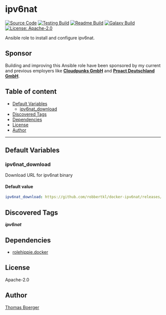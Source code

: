 # ipv6nat

[![Source Code](https://img.shields.io/badge/github-source%20code-blue?logo=github&logoColor=white)](https://github.com/rolehippie/ipv6nat) [![Testing Build](https://github.com/rolehippie/ipv6nat/workflows/testing/badge.svg)](https://github.com/rolehippie/ipv6nat/actions?query=workflow%3Atesting) [![Readme Build](https://github.com/rolehippie/ipv6nat/workflows/readme/badge.svg)](https://github.com/rolehippie/ipv6nat/actions?query=workflow%3Areadme) [![Galaxy Build](https://github.com/rolehippie/ipv6nat/workflows/galaxy/badge.svg)](https://github.com/rolehippie/ipv6nat/actions?query=workflow%3Agalaxy) [![License: Apache-2.0](https://img.shields.io/github/license/rolehippie/ipv6nat)](https://github.com/rolehippie/ipv6nat/blob/master/LICENSE)

Ansible role to install and configure ipv6nat.

## Sponsor

Building and improving this Ansible role have been sponsored by my current and previous employers like **[Cloudpunks GmbH](https://cloudpunks.de)** and **[Proact Deutschland GmbH](https://www.proact.eu)**.

## Table of content

- [Default Variables](#default-variables)
  - [ipv6nat_download](#ipv6nat_download)
- [Discovered Tags](#discovered-tags)
- [Dependencies](#dependencies)
- [License](#license)
- [Author](#author)

---

## Default Variables

### ipv6nat_download

Download URL for ipv6nat binary

#### Default value

```YAML
ipv6nat_download: https://github.com/robbertkl/docker-ipv6nat/releases/download/v0.4.0/docker-ipv6nat.amd64
```

## Discovered Tags

**_ipv6nat_**


## Dependencies

- [rolehippie.docker](https://github.com/rolehippie/docker)

## License

Apache-2.0

## Author

[Thomas Boerger](https://github.com/tboerger)
